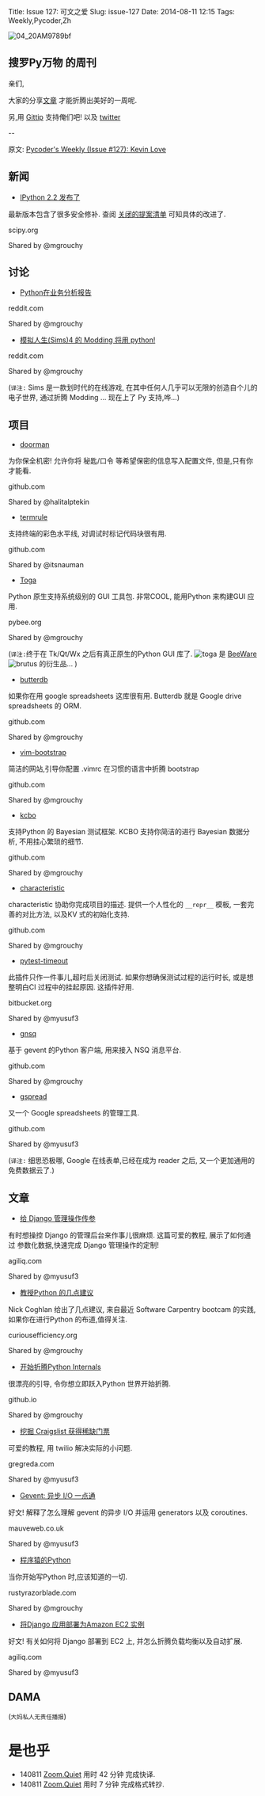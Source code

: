 Title: Issue 127: 可文之爱
Slug: issue-127
Date: 2014-08-11 12:15
Tags: Weekly,Pycoder,Zh 

![04_20AM9789bf](https://gallery.mailchimp.com/9735795484d2e4c204da82a29/images/Image_202014_01_22_20at_2010.45.04_20AM9789bf.png)

##  搜罗Py万物 的周刊

亲们,


大家的分享[文章](http://pycoders.com/submissions/) 
才能折腾出美好的一周呢.

另,用
[Gittip](https://www.gittip.com/PycodersWeekly)
支持俺们吧!
以及 [twitter](http://www.twitter.com/pycoders)


--

原文: [Pycoder's Weekly (Issue #127): Kevin Love](http://us4.campaign-archive2.com/?u=9735795484d2e4c204da82a29&id=ccef199858&e=889f3f6a05)

## 新闻

- [IPython 2.2 发布了](http://mail.scipy.org/pipermail/ipython-dev/2014-August/014635.html)

最新版本包含了很多安全修补.
查阅
[关闭的提案清单](http://ipython.org/ipython-doc/stable/whatsnew/github-stats-2.0.html#issues-closed-in-2-2-0)
可知具体的改进了.

scipy.org

Shared by @mgrouchy
  

## 讨论

- [Python在业务分析报告](http://www.reddit.com/r/Python/comments/2cxdml/python_for_business_analytics_reporting/)

reddit.com

Shared by @mgrouchy
 

- [模拟人生(Sims)4 的 Modding 将用 python!](http://www.reddit.com/r/Python/comments/2cnq6o/sims_4_modding_will_use_python/)

reddit.com

Shared by @mgrouchy
  
(`译注:` Sims 是一款划时代的在线游戏,
在其中任何人几乎可以无限的创造自个儿的电子世界,
通过折腾 Modding ... 现在上了 Py 支持,哗...)

## 项目

- [doorman](https://github.com/halitalptekin/doorman)

为你保全机密!
允许你将 秘匙/口令 等希望保密的信息写入配置文件,
但是,只有你才能看.

github.com

Shared by @halitalptekin
 

- [termrule](https://github.com/itsnauman/termrule)


支持终端的彩色水平线,
对调试时标记代码块很有用.

github.com

Shared by @itsnauman
 

- [Toga](http://pybee.org/toga/)

Python 原生支持系统级别的 GUI 工具包.
非常COOL, 能用Python 来构建GUI 应用.

pybee.org

Shared by @mgrouchy
 
(`译注:`终于在 Tk/Qt/Wx 之后有真正原生的Python GUI 库了.
![toga](http://pybee.org/toga/static/images/toga-270.png)
是 [BeeWare](http://pybee.org/)
![brutus](http://pybee.org/static/images/brutus-270.png)
的衍生品...
)

- [butterdb](https://github.com/Widdershin/butterdb)

如果你在用 google spreadsheets 这库很有用.
Butterdb 就是 Google drive spreadsheets 的 ORM.

github.com

Shared by @mgrouchy
 

- [vim-bootstrap](https://github.com/avelino/vim-bootstrap)


简洁的网站,引导你配置 
.vimrc 在习惯的语言中折腾 bootstrap

github.com

Shared by @mgrouchy
 

- [kcbo](https://github.com/HHammond/kcbo)

支持Python 的 Bayesian 测试框架.
KCBO 支持你简洁的进行 Bayesian 数据分析,
不用挂心繁琐的细节.

github.com

Shared by @mgrouchy
 

- [characteristic](https://github.com/hynek/characteristic/)

characteristic 协助你完成项目的描述.
提供一个人性化的 `__repr__` 模板,
一套完善的对比方法,
以及KV 式的初始化支持.

github.com

Shared by @mgrouchy
 

- [pytest-timeout](https://bitbucket.org/flub/pytest-timeout/)

此插件只作一件事儿,超时后关闭测试.
如果你想确保测试过程的运行时长,
或是想整明白CI 过程中的挂起原因.
这插件好用.

bitbucket.org

Shared by @myusuf3
 

- [gnsq](https://github.com/wtolson/gnsq)

基于 gevent 的Python 客户端,
用来接入 NSQ 消息平台.

github.com

Shared by @mgrouchy
 

- [gspread](https://github.com/burnash/gspread)


又一个 Google spreadsheets 的管理工具.

github.com

Shared by @myusuf3

(`译注:` 细思恐极哪,
Google 在线表单,已经在成为 reader 之后,
又一个更加通用的免费数据云了.)


## 文章

- [给 Django 管理操作传参](http://agiliq.com/blog/2014/08/passing-parameters-to-django-admin-action/)

有时想操控 Django 的管理后台来作事儿很麻烦.
这篇可爱的教程,
展示了如何通过 参数化数据,快速完成 Django 管理操作的定制!

agiliq.com

Shared by @myusuf3
 

- [教授Python 的几点建议](http://www.curiousefficiency.org/posts/2014/08/python-teaching-suggestions.html)

Nick Coghlan 给出了几点建议,
来自最近  Software Carpentry bootcam 的实践,
如果你在进行Python 的布道,值得关注.

curiousefficiency.org

Shared by @mgrouchy
 

- [开始折腾Python Internals](http://akaptur.github.io/blog/2014/08/03/getting-started-with-python-internals/)

很漂亮的引导,
令你想立即跃入Python 世界开始折腾.

github.io

Shared by @mgrouchy
 

- [挖掘 Craigslist 获得稀缺门票](http://www.gregreda.com/2014/07/27/scraping-craigslist-for-tickets/)

可爱的教程,
用 twilio 解决实际的小问题.

gregreda.com

Shared by @myusuf3
 

- [Gevent: 异步 I/O 一点通](http://mauveweb.co.uk/posts/2014/07/gevent-asynchronous-io-made-easy.html)

好文!
解释了怎么理解 gevent 的异步 I/O 并运用
generators 以及 coroutines.

mauveweb.co.uk

Shared by @myusuf3
 

- [程序猿的Python](http://rustyrazorblade.com/2014/08/python-for-programmers/)

当你开始写Python 时,应该知道的一切.

rustyrazorblade.com

Shared by @mgrouchy
 

- [将Django 应用部署为Amazon EC2 实例](http://agiliq.com/blog/2014/08/deploying-a-django-app-on-amazon-ec2-instance/)

好文!
有关如何将 Django 部署到 EC2 上,
并怎么折腾负载均衡以及自动扩展.

agiliq.com

Shared by @myusuf3


## DAMA
(`大妈私人无责任播报`)


# 是也乎

- 140811 [Zoom.Quiet](http://zoomquiet.org/) 用时 42 分钟 完成快译.
- 140811 [Zoom.Quiet](http://zoomquiet.org/) 用时 7 分钟 完成格式转抄.

    
 
